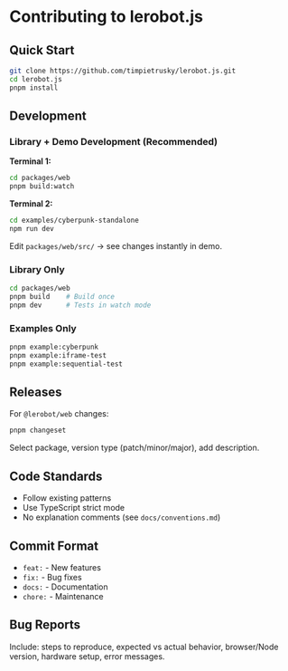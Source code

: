 # Contributing to lerobot.js

## Quick Start

```bash
git clone https://github.com/timpietrusky/lerobot.js.git
cd lerobot.js
pnpm install
```

## Development

### Library + Demo Development (Recommended)

**Terminal 1:**

```bash
cd packages/web
pnpm build:watch
```

**Terminal 2:**

```bash
cd examples/cyberpunk-standalone
npm run dev
```

Edit `packages/web/src/` → see changes instantly in demo.

### Library Only

```bash
cd packages/web
pnpm build    # Build once
pnpm dev      # Tests in watch mode
```

### Examples Only

```bash
pnpm example:cyberpunk
pnpm example:iframe-test
pnpm example:sequential-test
```

## Releases

For `@lerobot/web` changes:

```bash
pnpm changeset
```

Select package, version type (patch/minor/major), add description.

## Code Standards

- Follow existing patterns
- Use TypeScript strict mode
- No explanation comments (see `docs/conventions.md`)

## Commit Format

- `feat:` - New features
- `fix:` - Bug fixes
- `docs:` - Documentation
- `chore:` - Maintenance

## Bug Reports

Include: steps to reproduce, expected vs actual behavior, browser/Node version, hardware setup, error messages.
